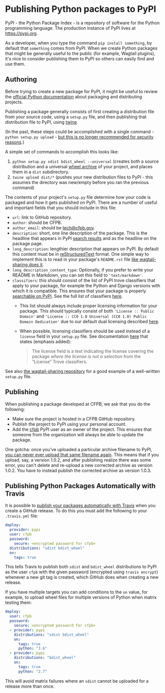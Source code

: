 # Publishing Python packages to PyPI

PyPI - the Python Package Index - is a repository of software for the Python programming language. The production instance of PyPI lives at https://pypi.org.

As a developer, when you type the command `pip install something`, by default that `something` comes from PyPI. When we create Python packages that might be generally useful to the public (for example, Wagtail plugins), it's nice to consider publishing them to PyPI so others can easily find and use them.

## Authoring

Before trying to create a new package for PyPI, it might be useful to review the [official Python documentation](https://packaging.python.org/tutorials/distributing-packages/) about packaging and distributing projects.

Publishing a package generally consists of first creating a distribution file from your source code, using a `setup.py` file, and then 
publishing that distribution file to PyPI, using [twine](https://pypi.python.org/pypi/twine).

(In the past, these steps could be accomplished with a single command - `python setup.py upload` - [but this is no longer recommended for security reasons](https://github.com/pypa/twine#why-should-i-use-this).)

A simple set of commands to accomplish this looks like:

1. `python setup.py sdist bdist_wheel --universal` (creates both a source distribution and a universal [wheel archive](https://packaging.python.org/tutorials/distributing-packages/#wheels) of your project, and places them in a `dist` subdirectory.
2. `twine upload dist/*` (pushes your new distribution files to PyPI - this assumes the directory was new/empty before you ran the previous command)

The contents of your project's `setup.py` file determine how your code is packaged and how it gets published on PyPI. There are a number of useful and important fields that you should include in this file:

- `url`: link to GitHub repository.
- `author`: should be CFPB.
- `author_email`: should be tech@cfpb.gov.
- `description`: short, one line description of the package. This is the headline that appears in PyPI [search results](https://pypi.org/search/?q=wagtail-sharing) and as the headline on the package page.
- `long_description`: lengthier description that appears on PyPI. By default this content must be in [reStructuredText](http://docutils.sourceforge.net/rst.html) format. One simple way to implement this is to read in your package's `README.rst` file [like wagtail-sharing does it](https://github.com/cfpb/wagtail-sharing/blob/master/setup.py#L34). 
- `long_description_content_type`: Optionally, if you prefer to write your README in Markdown, you can set this field to `'text/markdown'`.
- `classifiers`: this should consist of the list of PyPI trove classifiers that apply to your package, for example the Python and Django versions with which it is compatible. This ensures that your package is properly [searchable on PyPI](https://pypi.org/search/). See the full list of classifiers [here](https://pypi.python.org/pypi?%3Aaction=list_classifiers).
  - This list should always include proper licensing information for your package. This should typically consist of both `'License :: Public Domain'` and `'License :: CC0 1.0 Universal (CC0 1.0) Public Domain Dedication'` due to our default dual licensing described [here](https://github.com/cfpb/development/blob/master/TERMS.md).
  - When possible, licensing classifiers should be used instead of a `license` field in your `setup.py` file. See documentation [here](https://docs.python.org/3.6/distutils/setupscript.html#additional-meta-data) that states (emphasis added):
  
     > The license field is a text indicating the license covering the package _where the license is not a selection_ from the “License” Trove classifiers.

See also [the wagtail-sharing repository](https://github.com/cfpb/wagtail-flags/blob/master/setup.py) for a good example of a well-written `setup.py` file.

## Publishing

When publishing a package developed at CFPB, we ask that you do the following:

- Make sure the project is hosted in a CFPB GitHub repository.
- Publish the project to PyPI using your personal account.
- Add the [cfpb](https://pypi.org/user/cfpb/) PyPI user as an owner of the project. This ensures that someone from the organization will always be able to update the package.

One gotcha: once you've uploaded a particular archive filename to PyPI, [you can never ever upload that same filename again](https://github.com/pypa/packaging-problems/issues/74). This means that if you upload, say, a version 1.0.2, and after publishing realize there was some error, you can't delete and re-upload a new corrected archive as version 1.0.2. You have to instead publish the corrected archive as version 1.0.3.

## Publishing Python Packages Automatically with Travis

It is possible to [publish your packages automatically with Travis](https://docs.travis-ci.com/user/deployment/pypi/) when you create a GitHub release. To do this you must add the following to your `.travis.yml` file:

```yml
deploy:
  provider: pypi
  user: cfpb
  password:
    secure: <encrypted password for cfpb>
  distributions: "sdist bdist_wheel"
  on:
    tags: true
```

This tells Travis to publish both `sdist` and `bdist_wheel` distributions to PyPI as the user `cfpb` with the given password (encrypted using `travis encrypt`) whenever a new git tag is created, which GitHub does when creating a new release. 

If you have multiple targets you can add conditions to the `on` value, for example, to upload wheel files for multiple versions of Python when matrix testing them:

```yml
deploy:
  user: cfpb
  password:
    secure: <encrypted password for cfpb>
  - provider: pypi
    distributions: "sdist bdist_wheel"
    on:
      tags: true
      python: "3.6"
  - provider: pypi
    distributions: "bdist_wheel"
    on:
      tags: true
      python: "2.7"
```

This will avoid matrix failures where an `sdist` cannot be uploaded for a release more than once.
